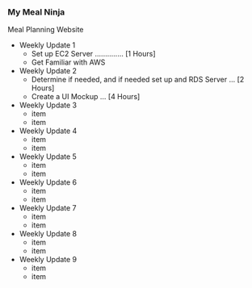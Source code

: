 ### My Meal Ninja
Meal Planning Website
- Weekly Update 1
   - Set up EC2 Server .............. [1 Hours]
   - Get Familiar with AWS
- Weekly Update 2
   - Determine if needed, and if needed set up and RDS Server ... [2 Hours]
   - Create a UI Mockup ... [4 Hours]
- Weekly Update 3
   - item
   - item
- Weekly Update 4
   - item
   - item
- Weekly Update 5
   - item
   - item
- Weekly Update 6
   - item
   - item
- Weekly Update 7
   - item
   - item
- Weekly Update 8
   - item
   - item
- Weekly Update 9
   - item
   - item
